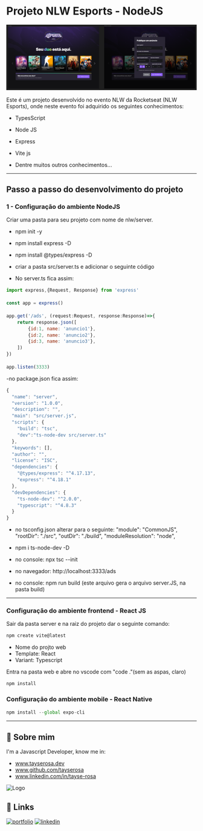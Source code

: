 
# Projeto NLW Esports - NodeJS

![Logo](readme.png)


Este é um projeto desenvolvido no evento NLW da Rocketseat (NLW Esports), onde neste evento foi adquirido os seguintes conhecimentos:

- TypesScript
- Node JS
- Express
- Vite js

- Dentre muitos outros conhecimentos...


---


## Passo a passo do desenvolvimento do projeto

### 1 - Configuração do ambiente NodeJS

Criar uma pasta para seu projeto com nome de nlw/server.

- npm init -y
- npm install express -D
- npm install @types/express -D
- criar a pasta src/server.ts e adicionar o seguinte código

- No server.ts fica assim:
```js
import express,{Request, Response} from 'express'

const app = express()

app.get('/ads', (request:Request, response:Response)=>{
    return response.json([
        {id:1, name: 'anuncio1'},
        {id:2, name: 'anuncio2'},
        {id:3, name: 'anuncio3'},
    ])
})

app.listen(3333)
```

-no package.json fica assim:
```js
{
  "name": "server",
  "version": "1.0.0",
  "description": "",
  "main": "src/server.js",
  "scripts": {
    "build": "tsc",
    "dev":"ts-node-dev src/server.ts"
  },
  "keywords": [],
  "author": "",
  "license": "ISC",
  "dependencies": {
    "@types/express": "^4.17.13",
    "express": "^4.18.1"
  },
  "devDependencies": {
    "ts-node-dev": "^2.0.0",
    "typescript": "^4.8.3"
  }
}


```
- no tsconfig.json alterar para o seguinte: 
"module": "CommonJS",       
"rootDir": "./src",
"outDir": "./build",
"moduleResolution": "node",     

- npm i ts-node-dev -D

- no console: npx tsc --init
- no navegador: http://localhost:3333/ads
- no console: npm run build (este arquivo gera o arquivo server.JS, na pasta build)

-----
### Configuração do ambiente frontend - React JS
Sair da pasta server e na raiz do projeto dar o seguinte comando:

```js
npm create vite@latest
```
- Nome do projto web
- Template: React
- Variant: Typescript

Entra na pasta web e abre no vscode com "code ."(sem as aspas, claro)

```js
npm install
```

### Configuração do ambiente mobile - React Native

```js
npm install --global expo-cli
```




----


## 🚀 Sobre mim
I'm a Javascript Developer, know me in:
- www.tayserosa.dev
- www.github.com/tayserosa
- www.linkedin.com/in/tayse-rosa

![Logo](https://github.com/tayserosa.png)

## 🔗 Links
[![portfolio](https://img.shields.io/badge/my_portfolio-000?style=for-the-badge&logo=ko-fi&logoColor=white)](https://www.tayserosa.dev/)
[![linkedin](https://img.shields.io/badge/linkedin-0A66C2?style=for-the-badge&logo=linkedin&logoColor=white)](https://www.linkedin.com/in/tayse-rosa-3b683151/)


